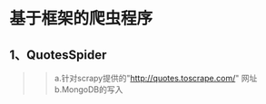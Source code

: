 基于框架的爬虫程序
=====
1、QuotesSpider
----
>>a.针对scrapy提供的"http://quotes.toscrape.com/" 网址<br>
>>b.MongoDB的写入<br>
